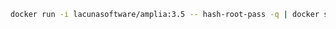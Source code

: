 ﻿```sh
docker run -i lacunasoftware/amplia:3.5 -- hash-root-pass -q | docker secret create amplia_root_password_hash -
```
